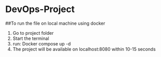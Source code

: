 # DevOps-Project

##To run the file on local machine using docker
1. Go to project folder
2. Start the terminal
3. run: Docker compose up -d
4. The project will be available on localhost:8080 within 10-15 seconds
